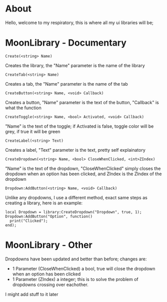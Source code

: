 # About

Hello, welcome to my respiratory, this is where all my ui libraries will be;

# MoonLibrary - Documentary

```Create(<string> Name)```

Creates the library, the "Name" parameter is the name of the library

```CreateTab(<string> Name)```

Creates a tab, the "Name" parameter is the name of the tab

```CreateButton(<string> Name, <void> Callback)```

Creates a button, "Name" parameter is the text of the button, "Callback" is what the function

```CreateToggle(<string> Name, <bool> Activated, <void> Callback)```

"Name" is the text of the toggle; if Activated is false, toggle color will be grey, if true it will be green

```CreateLabel(<string> Text)```

Creates a label, "Text" parameter is the text, pretty self explainatory

```CreateDropdown(<string> Name, <bool> CloseWhenClicked, <int>ZIndex)```

"Name" is the text of the dropdown, "CloseWhenClicked" simply closes the dropdown when an option has been clicked, and ZIndex is the ZIndex of the dropdown

```Dropdown:AddButton(<string> Name, <void> Callback)```

Unlike any dropdowns, I use a different method, exact same steps as creating a library, here is an example: 

```
local Dropdown = library:CreateDropdown("Dropdown", true, 1);
Dropdown:AddButton("Option", function()
  print("Clicked"); 
end);
```

# MoonLibrary - Other

Dropdowns have been updated and better than before; changes are:

+ 1 Parameter (CloseWhenClicked) a bool, true will close the dropdown when an option has been clicked
+ 1 Parameter (ZIndex) a integer; this is to solve the problem of dropdowns crossing over eachother.

I might add stuff to it later
